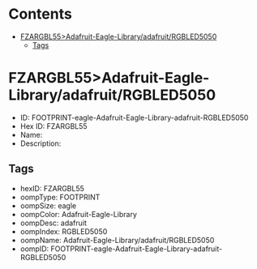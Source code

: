 



Contents
========

* [FZARGBL55>Adafruit-Eagle-Library/adafruit/RGBLED5050](#fzargbl55adafruit-eagle-libraryadafruitrgbled5050)
	* [Tags](#tags)

# FZARGBL55>Adafruit-Eagle-Library/adafruit/RGBLED5050

- ID: FOOTPRINT-eagle-Adafruit-Eagle-Library-adafruit-RGBLED5050
- Hex ID: FZARGBL55
- Name: 
- Description: 

## Tags

- hexID: FZARGBL55
- oompType: FOOTPRINT
- oompSize: eagle
- oompColor: Adafruit-Eagle-Library
- oompDesc: adafruit
- oompIndex: RGBLED5050
- oompName: Adafruit-Eagle-Library/adafruit/RGBLED5050
- oompID: FOOTPRINT-eagle-Adafruit-Eagle-Library-adafruit-RGBLED5050
